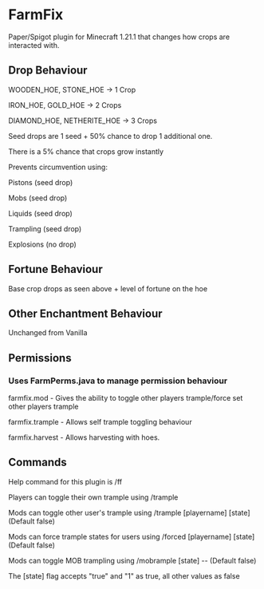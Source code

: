 # FarmFix
Paper/Spigot plugin for Minecraft 1.21.1 that changes how crops are interacted with.

## Drop Behaviour
 
WOODEN_HOE, STONE_HOE -> 1 Crop

IRON_HOE, GOLD_HOE -> 2 Crops

DIAMOND_HOE, NETHERITE_HOE -> 3 Crops


Seed drops are 1 seed + 50% chance to drop 1 additional one.

There is a 5% chance that crops grow instantly

Prevents circumvention using:

Pistons (seed drop)

Mobs (seed drop)

Liquids (seed drop)

Trampling (seed drop)

Explosions (no drop)

## Fortune Behaviour

Base crop drops as seen above + level of fortune on the hoe

## Other Enchantment Behaviour

Unchanged from Vanilla

## Permissions
### Uses FarmPerms.java to manage permission behaviour

farmfix.mod - Gives the ability to toggle other players trample/force set other players trample

farmfix.trample - Allows self trample toggling behaviour

farmfix.harvest - Allows harvesting with hoes.

## Commands
Help command for this plugin is /ff

Players can toggle their own trample using /trample

Mods can toggle other user's trample using /trample [playername] [state] (Default false)

Mods can force trample states for users using /forced [playername] [state] (Default false)

Mods can toggle MOB trampling using /mobrample [state] -- (Default false)

The [state] flag accepts "true" and "1" as true, all other values as false
